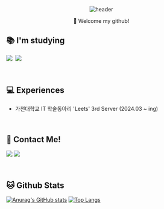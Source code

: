<div align="center">
  
![header](https://capsule-render.vercel.app/api?type=cylinder&color=000000&height=150&section=header&text=KimYeChan&fontColor=ffffff&fontSize=70&animation=fadeIn&fontAlignY=55&desc=%20&descAlignY=62&descAlign=62)

</div>

<p align="center">
👋 Welcome my github!
</p>

<div align="left">

## 📚 I'm studying
<p align="left">
  <img src="https://img.shields.io/badge/Java-007396?style=flat-square&logo=Conda-Forge&logoColor=white"/>&nbsp;
  <img src="https://img.shields.io/badge/Spring-6DB33F?style=flat-square&logo=Spring&logoColor=white"/>&nbsp;
</p><br>

## 💻 Experiences
- 가천대학교 IT 학술동아리 'Leets' 3rd Server (2024.03 ~ ing)
<br>

## :e-mail: Contact Me!
<p align="left">
  <a href="mailto:tisckd@naver.com" target="_blank"><img src="https://img.shields.io/badge/Naver-03C75A?style=flat-square&logo=naver&logoColor=white"></a>
  <a href="mailto:tisckd@gmail.com" target="_blank"><img src="https://img.shields.io/badge/Gmail-EA4335?style=flat-square&logo=gmail&logoColor=white"></a>
</p><br>

## 🐱 Github Stats

[![Anurag's GitHub stats](https://github-readme-stats.vercel.app/api?username=yechan-kim&hide_title=true&show_icons=true&theme=dark)](https://github.com/anuraghazra/github-readme-stats)
[![Top Langs](https://github-readme-stats.vercel.app/api/top-langs/?username=yechan-kim&layout=compact&theme=dark)](https://github.com/anuraghazra/github-readme-stats)

</div>
